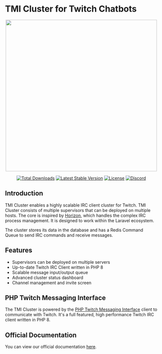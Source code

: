 # TMI Cluster for Twitch Chatbots

<p align="center">
  <img height="500" src="https://cdn.jsdelivr.net/gh/ghostzero/tmi-website@main/docs/images/tmi_cluster.png">
</p>

<p align="center">
  <a href="https://packagist.org/packages/ghostzero/tmi-cluster"><img src="https://img.shields.io/packagist/dt/ghostzero/tmi-cluster" alt="Total Downloads"></a>
  <a href="https://packagist.org/packages/ghostzero/tmi-cluster"><img src="https://img.shields.io/packagist/v/ghostzero/tmi-cluster" alt="Latest Stable Version"></a>
  <a href="https://packagist.org/packages/ghostzero/tmi-cluster"><img src="https://img.shields.io/packagist/l/ghostzero/tmi-cluster" alt="License"></a>
  <a href="https://ghostzero.dev/discord"><img src="https://discordapp.com/api/guilds/590942233126240261/embed.png?style=shield" alt="Discord"></a>
</p>

## Introduction

TMI Cluster enables a highly scalable IRC client cluster for Twitch. TMI Cluster consists of multiple supervisors that can be deployed on multiple hosts. The core is inspired by [Horizon](https://github.com/laravel/horizon), which handles the complex IRC process management. It is designed to work within the Laravel ecosystem.

The cluster stores its data in the database and has a Redis Command Queue to send IRC commands and receive messages.

## Features

- Supervisors can be deployed on multiple servers
- Up-to-date Twitch IRC Client written in PHP 8
- Scalable message input/output queue
- Advanced cluster status dashboard
- Channel management and invite screen

## PHP Twitch Messaging Interface

The TMI Cluster is powered by the [PHP Twitch Messaging Interface](https://github.com/ghostzero/tmi) client to communicate with Twitch. It's a full featured, high performance Twitch IRC client written in PHP 8.

## Official Documentation

You can view our official documentation [here](https://tmiphp.com/docs/tmi-cluster.html).

